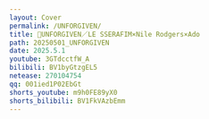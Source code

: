 ```yaml
---
layout: Cover
permalink: /UNFORGIVEN/
title: 🐎UNFORGIVEN／LE SSERAFIM×Nile Rodgers×Ado
path: 20250501_UNFORGIVEN
date: 2025.5.1
youtube: 3GTdcctfW_A
bilibili: BV1byGtzgEL5
netease: 270104754
qq: 001ied1P02EbGt
shorts_youtube: m9h0FE89yX0
shorts_bilibili: BV1FkVAzbEmm
---
```

